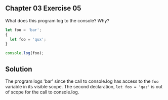 ## Chapter 03 Exercise 05

What does this program log to the console? Why?

```javascript
let foo = 'bar';
{
  let foo = 'qux';
}

console.log(foo);
```

## Solution

The program logs 'bar' since the call to console.log has access to the `foo` variable in its visible scope.
The second declaration, `let foo = 'qaz'` is out of scope for the call to console.log.
